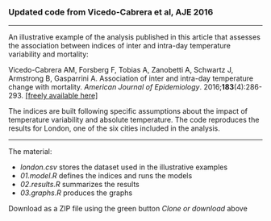 
### Updated code from Vicedo-Cabrera et al, AJE 2016

--------------------------------------------------------------------------------

An illustrative example of the analysis published in this article that assesses the association between indices of inter and intra-day temperature variability and mortality:

Vicedo-Cabrera AM, Forsberg F, Tobias A, Zanobetti A, Schwartz J, Armstrong B, Gasparrini A. Association of inter and intra-day temperature change with mortality. *American Journal of Epidemiology*. 2016;**183**(4):286-293. [[freely available here]](http://www.ag-myresearch.com/2016_vicedo-cabrera_aje.html)

The indices are built following specific assumptions about the impact of temperature variability and absolute temperature. The code reproduces the results for London, one of the six cities included in the analysis.

--------------------------------------------------------------------------------

The material:

  * *london.csv* stores the dataset used in the illustrative examples
  * *01.model.R* defines the indices and runs the models
  * *02.results.R* summarizes the results
  * *03.graphs.R* produces the graphs
  
Download as a ZIP file using the green button *Clone or download* above
